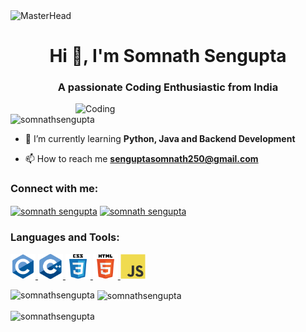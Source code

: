 <img src="https://camo.githubusercontent.com/4fa9a5bdefafee7e59ad2086429306dfc0c902d0db4d2d1fdfb534b1767d9f62/68747470733a2f2f646576656c6f706572732e67697068792e636f6d2f6272616e63682f6d61737465722f7374617469632f6170692d35313264333663303936363236383237313731303861333862626235633537642e676966" alt="MasterHead" data-canonical-src="https://developers.giphy.com/branch/master/static/api-512d36c09662682717108a38bbb5c57d.gif" style="max-width: 100%; display: inline-block;" data-target="animated-image.originalImage">
<h1 align="center">Hi 👋, I'm Somnath Sengupta</h1>
<h3 align="center">A passionate Coding Enthusiastic from India</h3>
<img align="right" alt="Coding" width="400" src="https://camo.githubusercontent.com/5ddf73ad3a205111cf8c686f687fc216c2946a75005718c8da5b837ad9de78c9/68747470733a2f2f7468756d62732e6766796361742e636f6d2f4576696c4e657874446576696c666973682d736d616c6c2e676966"/>

<p align="left"> <img src="https://komarev.com/ghpvc/?username=somnathsengupta&label=Profile%20views&color=0e75b6&style=flat" alt="somnathsengupta" /> </p>

- 🌱 I’m currently learning **Python, Java and Backend Development**

- 📫 How to reach me **senguptasomnath250@gmail.com**

<h3 align="left">Connect with me:</h3>
<p align="left">
<a href="https://linkedin.com/in/somnath sengupta" target="blank"><img align="center" src="https://raw.githubusercontent.com/rahuldkjain/github-profile-readme-generator/master/src/images/icons/Social/linked-in-alt.svg" alt="somnath sengupta" height="30" width="40" /></a>
<a href="https://fb.com/somnath sengupta" target="blank"><img align="center" src="https://raw.githubusercontent.com/rahuldkjain/github-profile-readme-generator/master/src/images/icons/Social/facebook.svg" alt="somnath sengupta" height="30" width="40" /></a>
</p>

<h3 align="left">Languages and Tools:</h3>
<p align="left"> <a href="https://www.cprogramming.com/" target="_blank" rel="noreferrer"> <img src="https://raw.githubusercontent.com/devicons/devicon/master/icons/c/c-original.svg" alt="c" width="40" height="40"/> </a> <a href="https://www.w3schools.com/cpp/" target="_blank" rel="noreferrer"> <img src="https://raw.githubusercontent.com/devicons/devicon/master/icons/cplusplus/cplusplus-original.svg" alt="cplusplus" width="40" height="40"/> </a> <a href="https://www.w3schools.com/css/" target="_blank" rel="noreferrer"> <img src="https://raw.githubusercontent.com/devicons/devicon/master/icons/css3/css3-original-wordmark.svg" alt="css3" width="40" height="40"/> </a> <a href="https://www.w3.org/html/" target="_blank" rel="noreferrer"> <img src="https://raw.githubusercontent.com/devicons/devicon/master/icons/html5/html5-original-wordmark.svg" alt="html5" width="40" height="40"/> </a> <a href="https://developer.mozilla.org/en-US/docs/Web/JavaScript" target="_blank" rel="noreferrer"> <img src="https://raw.githubusercontent.com/devicons/devicon/master/icons/javascript/javascript-original.svg" alt="javascript" width="40" height="40"/> </a> </p>

<p><img align="left" src="https://github-readme-stats.vercel.app/api/top-langs?username=somnathsengupta&show_icons=true&locale=en&layout=compact" alt="somnathsengupta" /></p>

<p>&nbsp;<img align="center" src="https://github-readme-stats.vercel.app/api?username=somnathsengupta&show_icons=true&locale=en" alt="somnathsengupta" /></p>

<p><img align="center" src="https://github-readme-streak-stats.herokuapp.com/?user=somnathsengupta&" alt="somnathsengupta" /></p>
